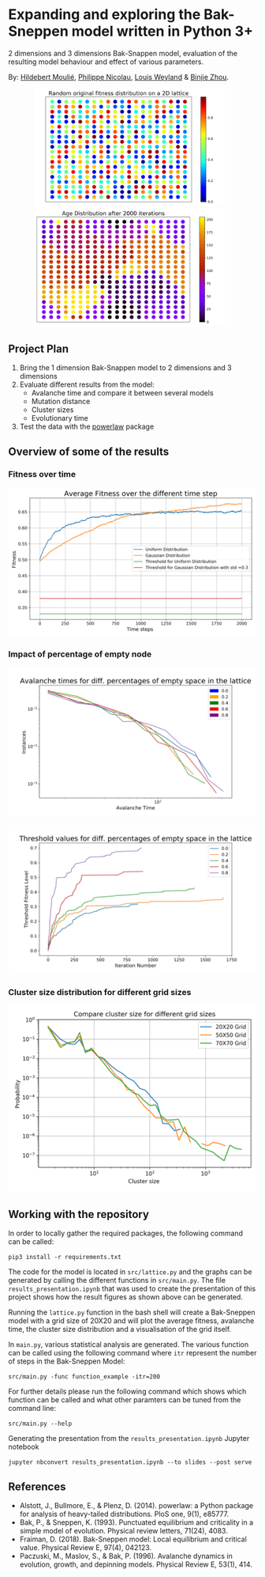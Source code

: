 Expanding and exploring the Bak-Sneppen model written in Python 3+
=========================================
2 dimensions and 3 dimensions Bak-Snappen model, evaluation of the resulting model behaviour and effect of various parameters.

By: [Hildebert Moulié](https://github.com/hildobby), [Philippe Nicolau](https://github.com/PNicolau96), [Louis Weyland](https://github.com/LouisWW) & [Binjie Zhou](https://github.com/binjiezhou).

<p float="left" align="center">
  <img src="https://github.com/hildobby/Complex_System/blob/master/src/figures/lattice_itr%3D1.png" width="400" />
  <img src="https://github.com/hildobby/Complex_System/blob/master/src/figures/lattice-age_itr%3D2000.png" width="400" /> 
</p>

## Project Plan
1. Bring the 1 dimension Bak-Snappen model to 2 dimensions and 3 dimensions
2. Evaluate different results from the model:
    * Avalanche time and compare it between several models
    * Mutation distance
    * Cluster sizes
    * Evolutionary time
3. Test the data with the [powerlaw](https://pypi.org/project/powerlaw/) package

## Overview of some of the results

### Fitness over time

<p align="center">
  <img src="https://github.com/hildobby/Complex_System/blob/master/src/figures/average_fitness_s%3D(20%2C%2020)_itr%3D2000_rep%3D10_std%3D0.3.png" />
</p>

### Impact of percentage of empty node
<p align="center">
  <img src="https://github.com/hildobby/Complex_System/blob/master/src/figures/avalanche_empy_space_percentage_comparison.png" />
</p>
<p align="center">
  <img src="https://github.com/hildobby/Complex_System/blob/master/src/figures/threshold_empy_space_percentage_comparison.png" />
</p>

### Cluster size distribution for different grid sizes
<p align="center">
  <img src="https://github.com/hildobby/Complex_System/blob/master/src/figures/cluster-sizes_rep=2000.png" />
</p>

## Working with the repository

In order to locally gather the required packages, the following command can be called:
```
pip3 install -r requirements.txt
```
The code for the model is located in `src/lattice.py` and the graphs can be generated by calling the different functions in `src/main.py`. The file `results_presentation.ipynb` that was used to create the presentation of this project shows how the result figures as shown above can be generated.

Running the `lattice.py` function in the bash shell will create a Bak-Sneppen model with a grid size of 20X20 and will plot the average fitness, avalanche time, the cluster size distribution and a visualisation of the grid itself. 

In `main.py`, various statistical analysis are generated. The various function can be called using the following command where `itr` represent the number of steps in the Bak-Sneppen Model:
```
src/main.py -func function_example -itr=200
```

For further details please run the following command which shows which function can be called and what other paramters can be tuned from the command line:
```
src/main.py --help
```

Generating the presentation from the `results_presentation.ipynb` Jupyter notebook
```
jupyter nbconvert results_presentation.ipynb --to slides --post serve
```

## References
* Alstott, J., Bullmore, E., & Plenz, D. (2014). powerlaw: a Python package for analysis of heavy-tailed distributions. PloS one, 9(1), e85777.
* Bak, P., & Sneppen, K. (1993). Punctuated equilibrium and criticality in a simple model of evolution. Physical review letters, 71(24), 4083.
* Fraiman, D. (2018). Bak-Sneppen model: Local equilibrium and critical value. Physical Review E, 97(4), 042123.
* Paczuski, M., Maslov, S., & Bak, P. (1996). Avalanche dynamics in evolution, growth, and depinning models. Physical Review E, 53(1), 414.
